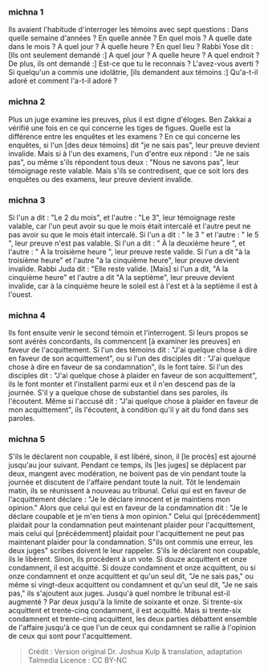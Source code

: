 
### michna 1
Ils avaient l'habitude d'interroger les témoins avec sept questions :  Dans quelle semaine d'années ? En quelle année ?  En quel mois ?  A quelle date dans le mois ?  A quel jour ?  À quelle heure ?  En quel lieu ? Rabbi Yose dit :  [Ils ont seulement demandé :] A quel jour ?  A quelle heure ?  A quel endroit ? De plus, ils ont demandé :] Est-ce que tu le reconnais ?  L'avez-vous averti ? Si quelqu'un a commis une idolâtrie, [ils demandent aux témoins :] Qu'a-t-il adoré et comment l'a-t-il adoré ?

### michna 2
Plus un juge examine les preuves, plus il est digne d'éloges. Ben Zakkai a vérifié une fois en ce qui concerne les tiges de figues. Quelle est la différence entre les enquêtes et les examens ? En ce qui concerne les enquêtes, si l'un [des deux témoins] dit "je ne sais pas", leur preuve devient invalide. Mais si à l'un des examens, l'un d'entre eux répond : "Je ne sais pas", ou même s'ils répondent tous deux : "Nous ne savons pas", leur témoignage reste valable. Mais s'ils se contredisent, que ce soit lors des enquêtes ou des examens, leur preuve devient invalide.

### michna 3
Si l'un a dit : "Le 2 du mois", et l'autre : "Le 3", leur témoignage reste valable, car l'un peut avoir su que le mois était intercalé et l'autre peut ne pas avoir su que le mois était intercalé. Si l'un a dit : " le 3 " et l'autre : " le 5 ", leur preuve n'est pas valable. Si l'un a dit : " À la deuxième heure ", et l'autre : " À la troisième heure ", leur preuve reste valide. Si l'un a dit "à la troisième heure" et l'autre "à la cinquième heure", leur preuve devient invalide. Rabbi Juda dit :  "Elle reste valide.  [Mais] si l'un a dit, "A la cinquième heure" et l'autre a dit "A la septième", leur preuve devient invalide, car à la cinquième heure le soleil est à l'est et à la septième il est à l'ouest.

### michna 4
Ils font ensuite venir le second témoin et l'interrogent. Si leurs propos se sont avérés concordants, ils commencent [à examiner les preuves] en faveur de l'acquittement. Si l'un des témoins dit : "J'ai quelque chose à dire en faveur de son acquittement", ou si l'un des disciples dit : "J'ai quelque chose à dire en faveur de sa condamnation", ils le font taire. Si l'un des disciples dit : "J'ai quelque chose à plaider en faveur de son acquittement", ils le font monter et l'installent parmi eux et il n'en descend pas de la journée. S'il y a quelque chose de substantiel dans ses paroles, ils l'écoutent. Même si l'accusé dit : "J'ai quelque chose à plaider en faveur de mon acquittement", ils l'écoutent, à condition qu'il y ait du fond dans ses paroles.

### michna 5
S'ils le déclarent non coupable, il est libéré, sinon, il [le procès] est ajourné jusqu'au jour suivant. Pendant ce temps, ils [les juges] se déplacent par deux, mangent avec modération, ne boivent pas de vin pendant toute la journée et discutent de l'affaire pendant toute la nuit. Tôt le lendemain matin, ils se réunissent à nouveau au tribunal. Celui qui est en faveur de l'acquittement déclare : "Je le déclare innocent et je maintiens mon opinion." Alors que celui qui est en faveur de la condamnation dit : "Je le déclare coupable et je m'en tiens à mon opinion." Celui qui [précédemment] plaidait pour la condamnation peut maintenant plaider pour l'acquittement, mais celui qui [précédemment] plaidait pour l'acquittement ne peut pas maintenant plaider pour la condamnation. S"ils ont commis une erreur, les deux juges" scribes doivent le leur rappeler. S'ils le déclarent non coupable, ils le libèrent. Sinon, ils procèdent à un vote. Si douze acquittent et onze condamnent, il est acquitté. Si douze condamnent et onze acquittent, ou si onze condamnent et onze acquittent et qu'un seul dit, "Je ne sais pas," ou même si vingt-deux acquittent ou condamnent et qu'un seul dit, "Je ne sais pas," ils s'ajoutent aux juges. Jusqu'à quel nombre le tribunal est-il augmenté ? Par deux jusqu'à la limite de soixante et onze. Si trente-six acquittent et trente-cinq condamnent, il est acquitté. Mais si trente-six condamnent et trente-cinq acquittent, les deux parties débattent ensemble de l'affaire jusqu'à ce que l'un de ceux qui condamnent se rallie à l'opinion de ceux qui sont pour l'acquittement.

>Crédit : Version original Dr. Joshua Kulp & translation, adaptation Talmedia
>Licence : CC BY-NC